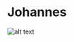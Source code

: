 # Johannes

![alt text](https://www.mememaker.net/api/bucket?path=static/img/memes/full/2014/Nov/2/17/johannes-be-like-wasn-booty-alla.jpg)
